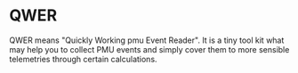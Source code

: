 # QWER
QWER means "Quickly Working pmu Event Reader". It is a tiny tool kit what may help you to collect PMU events and simply cover them to more sensible telemetries through certain calculations. 

